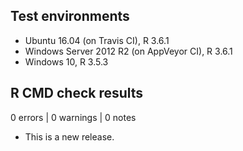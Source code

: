 ## Test environments

* Ubuntu 16.04 (on Travis CI), R 3.6.1
* Windows Server 2012 R2 (on AppVeyor CI), R 3.6.1
* Windows 10, R 3.5.3

## R CMD check results

0 errors | 0 warnings | 0 notes

* This is a new release.
